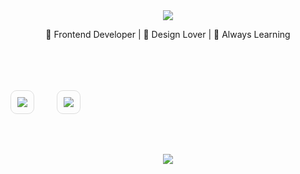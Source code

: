 <div align="center">

<img src="https://capsule-render.vercel.app/api?type=waving&color=E0F7FA&height=150&section=header&text=Hi,%20I'm%20SOHEE%20👋&fontSize=32&fontColor=000000&fontAlignY=40" />

<p>🌱 Frontend Developer | 🎨 Design Lover | 🔎 Always Learning</p>
<br /><br /><br />

<table style="border-collapse: separate; border-spacing: 0 0;"><tr>
<td style="border: 1px solid #ddd; border-radius: 10px; padding: 10px; vertical-align: top;">
  <img src="https://github-readme-stats.vercel.app/api?username=do2y&show_icons=true&bg_color=ffffff&title_color=003366&text_color=003366&icon_color=003366&hide_border=true" />
</td>
<td style="width: 20px;"></td>
<td style="border: 1px solid #ddd; border-radius: 10px; padding: 10px; vertical-align: top;">
  <img src="https://github-readme-stats.vercel.app/api/top-langs/?username=do2y&layout=compact&bg_color=ffffff&title_color=000000&text_color=000000&hide_border=true" />
</td>
</tr></table>

<br /><br />

<img src="https://github-readme-activity-graph.cyclic.app/graph?username=do2y&bg_color=ffffff&color=003366&line=3e8acc&point=007acc&area=true&hide_border=true" />

</div>
